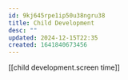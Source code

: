 ```yaml
---
id: 9kj645rpe1ip50u38ngru38
title: Child Development
desc: ""
updated: 2024-12-15T22:35
created: 1641840673456
---
```

[[child development.screen time]]
